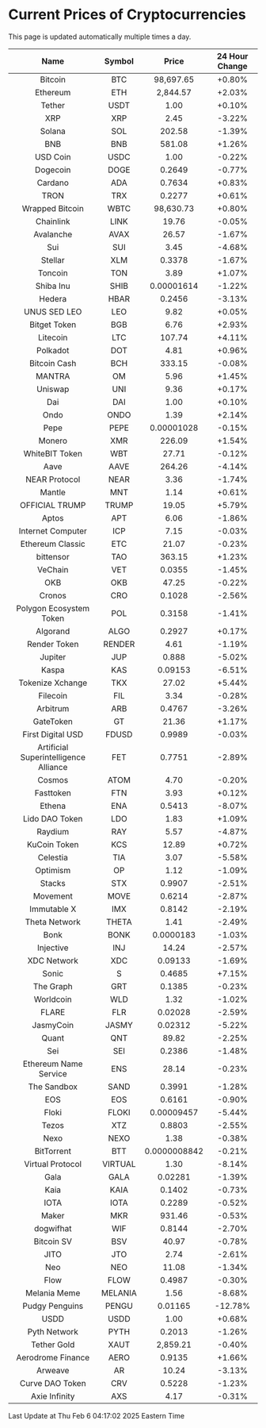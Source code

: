# Current Prices of Cryptocurrencies
This page is updated automatically multiple times a day.

| Name | Symbol | Price | 24 Hour Change |
| :---: |:---:| :---: | :---: |
| Bitcoin | BTC | 98,697.65 | +0.80% |
| Ethereum | ETH | 2,844.57 | +2.03% |
| Tether | USDT | 1.00 | +0.10% |
| XRP | XRP | 2.45 | -3.22% |
| Solana | SOL | 202.58 | -1.39% |
| BNB | BNB | 581.08 | +1.26% |
| USD Coin | USDC | 1.00 | -0.22% |
| Dogecoin | DOGE | 0.2649 | -0.77% |
| Cardano | ADA | 0.7634 | +0.83% |
| TRON | TRX | 0.2277 | +0.61% |
| Wrapped Bitcoin | WBTC | 98,630.73 | +0.80% |
| Chainlink | LINK | 19.76 | -0.05% |
| Avalanche | AVAX | 26.57 | -1.67% |
| Sui | SUI | 3.45 | -4.68% |
| Stellar | XLM | 0.3378 | -1.67% |
| Toncoin | TON | 3.89 | +1.07% |
| Shiba Inu | SHIB | 0.00001614 | -1.22% |
| Hedera | HBAR | 0.2456 | -3.13% |
| UNUS SED LEO | LEO | 9.82 | +0.05% |
| Bitget Token | BGB | 6.76 | +2.93% |
| Litecoin | LTC | 107.74 | +4.11% |
| Polkadot | DOT | 4.81 | +0.96% |
| Bitcoin Cash | BCH | 333.15 | -0.08% |
| MANTRA | OM | 5.96 | +1.45% |
| Uniswap | UNI | 9.36 | +0.17% |
| Dai | DAI | 1.00 | +0.10% |
| Ondo | ONDO | 1.39 | +2.14% |
| Pepe | PEPE | 0.00001028 | -0.15% |
| Monero | XMR | 226.09 | +1.54% |
| WhiteBIT Token | WBT | 27.71 | -0.12% |
| Aave | AAVE | 264.26 | -4.14% |
| NEAR Protocol | NEAR | 3.36 | -1.74% |
| Mantle | MNT | 1.14 | +0.61% |
| OFFICIAL TRUMP | TRUMP | 19.05 | +5.79% |
| Aptos | APT | 6.06 | -1.86% |
| Internet Computer | ICP | 7.15 | -0.03% |
| Ethereum Classic | ETC | 21.07 | -0.23% |
| bittensor | TAO | 363.15 | +1.23% |
| VeChain | VET | 0.0355 | -1.45% |
| OKB | OKB | 47.25 | -0.22% |
| Cronos | CRO | 0.1028 | -2.56% |
| Polygon Ecosystem Token | POL | 0.3158 | -1.41% |
| Algorand | ALGO | 0.2927 | +0.17% |
| Render Token | RENDER | 4.61 | -1.19% |
| Jupiter | JUP | 0.888 | -5.02% |
| Kaspa | KAS | 0.09153 | -6.51% |
| Tokenize Xchange | TKX | 27.02 | +5.44% |
| Filecoin | FIL | 3.34 | -0.28% |
| Arbitrum | ARB | 0.4767 | -3.26% |
| GateToken | GT | 21.36 | +1.17% |
| First Digital USD | FDUSD | 0.9989 | -0.03% |
| Artificial Superintelligence Alliance | FET | 0.7751 | -2.89% |
| Cosmos | ATOM | 4.70 | -0.20% |
| Fasttoken | FTN | 3.93 | +0.12% |
| Ethena | ENA | 0.5413 | -8.07% |
| Lido DAO Token | LDO | 1.83 | +1.09% |
| Raydium | RAY | 5.57 | -4.87% |
| KuCoin Token | KCS | 12.89 | +0.72% |
| Celestia | TIA | 3.07 | -5.58% |
| Optimism | OP | 1.12 | -1.09% |
| Stacks | STX | 0.9907 | -2.51% |
| Movement | MOVE | 0.6214 | -2.87% |
| Immutable X | IMX | 0.8142 | -2.19% |
| Theta Network | THETA | 1.41 | -2.49% |
| Bonk | BONK | 0.0000183 | -1.03% |
| Injective | INJ | 14.24 | -2.57% |
| XDC Network | XDC | 0.09133 | -1.69% |
| Sonic | S | 0.4685 | +7.15% |
| The Graph | GRT | 0.1385 | -0.23% |
| Worldcoin | WLD | 1.32 | -1.02% |
| FLARE | FLR | 0.02028 | -2.59% |
| JasmyCoin | JASMY | 0.02312 | -5.22% |
| Quant | QNT | 89.82 | -2.25% |
| Sei | SEI | 0.2386 | -1.48% |
| Ethereum Name Service | ENS | 28.14 | -0.23% |
| The Sandbox | SAND | 0.3991 | -1.28% |
| EOS | EOS | 0.6161 | -0.90% |
| Floki | FLOKI | 0.00009457 | -5.44% |
| Tezos | XTZ | 0.8803 | -2.55% |
| Nexo | NEXO | 1.38 | -0.38% |
| BitTorrent | BTT | 0.0000008842 | -0.21% |
| Virtual Protocol | VIRTUAL | 1.30 | -8.14% |
| Gala | GALA | 0.02281 | -1.39% |
| Kaia | KAIA | 0.1402 | -0.73% |
| IOTA | IOTA | 0.2289 | -0.52% |
| Maker | MKR | 931.46 | -0.53% |
| dogwifhat | WIF | 0.8144 | -2.70% |
| Bitcoin SV | BSV | 40.97 | -0.78% |
| JITO | JTO | 2.74 | -2.61% |
| Neo | NEO | 11.08 | -1.34% |
| Flow | FLOW | 0.4987 | -0.30% |
| Melania Meme | MELANIA | 1.56 | -8.68% |
| Pudgy Penguins | PENGU | 0.01165 | -12.78% |
| USDD | USDD | 1.00 | +0.68% |
| Pyth Network | PYTH | 0.2013 | -1.26% |
| Tether Gold | XAUT | 2,859.21 | -0.40% |
| Aerodrome Finance | AERO | 0.9135 | +1.66% |
| Arweave | AR | 10.24 | -3.13% |
| Curve DAO Token | CRV | 0.5228 | -1.23% |
| Axie Infinity | AXS | 4.17 | -0.31% |

Last Update at Thu Feb  6 04:17:02 2025 Eastern Time